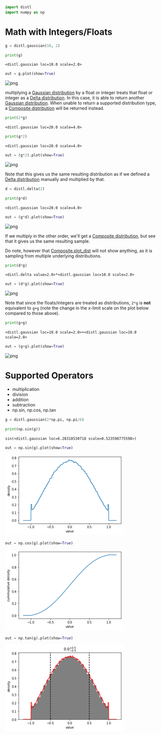 ```python
import distl
import numpy as np
```

# Math with Integers/Floats


```python
g = distl.gaussian(10, 2)
```


```python
print(g)
```

    <distl.gaussian loc=10.0 scale=2.0>



```python
out = g.plot(show=True)
```


![png](math_files/math_4_0.png)


multiplying a [Gaussian distribution](../api/Gaussian.md) by a float or integer treats that float or integer as a [Delta distribution](../api/Delta.md).  In this case, it is able to return another [Gaussian distribution](../api/Gaussian.md).  When unable to return a supported distribution type, a [Composite distribution](../api/Composite.md) will be returned instead.


```python
print(2*g)
```

    <distl.gaussian loc=20.0 scale=4.0>



```python
print(g*2)
```

    <distl.gaussian loc=20.0 scale=4.0>



```python
out = (g*2).plot(show=True)
```


![png](math_files/math_8_0.png)


Note that this gives us the same resulting distribution as if we defined a [Delta distribution](../api/Delta.md) manually and multiplied by that.


```python
d = distl.delta(2)
```


```python
print(g*d)
```

    <distl.gaussian loc=20.0 scale=4.0>



```python
out = (g*d).plot(show=True)
```


![png](math_files/math_12_0.png)


If we multiply in the other order, we'll get a [Composite distribution](../api/Composite.md), but see that it gives us the same resulting sample.

Do note, however that [Composite.plot_dist](../api/Composite.plot_dist.md) will not show anything, as it is sampling from multiple underlying distributions.


```python
print(d*g)
```

    <distl.delta value=2.0>*<distl.gaussian loc=10.0 scale=2.0>



```python
out = (d*g).plot(show=True)
```


![png](math_files/math_15_0.png)


Note that since the floats/integers are treated as distributions, `2*g` is **not** equivalent to `g+g` (note the change in the x-limit scale on the plot below compared to those above).


```python
print(g+g)
```

    <distl.gaussian loc=10.0 scale=2.0>+<distl.gaussian loc=10.0 scale=2.0>



```python
out = (g+g).plot(show=True)
```


![png](math_files/math_18_0.png)


# Supported Operators

* multiplication
* division
* addition
* subtraction
* np.sin, np.cos, np.tan


```python
g = distl.gaussian(2*np.pi, np.pi/6)
```


```python
print(np.sin(g))
```

    sin(<distl.gaussian loc=6.28318530718 scale=0.523598775598>)



```python
out = np.sin(g).plot(show=True)
```


![png](math_files/math_22_0.png)



```python
out = np.cos(g).plot(show=True)
```


![png](math_files/math_23_0.png)



```python
out = np.tan(g).plot(show=True)
```


![png](math_files/math_24_0.png)



```python

```
